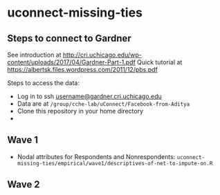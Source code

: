 # uconnect-missing-ties

## Steps to connect to Gardner
   See introduction at http://cri.uchicago.edu/wp-content/uploads/2017/04/Gardner-Part-1.pdf
   Quick tutorial at https://albertsk.files.wordpress.com/2011/12/pbs.pdf
   
Steps to access the data:   
* Log in to ssh username@gardner.cri.uchicago.edu
* Data are at `/group/cche-lab/uConnect/Facebook-from-Aditya`  
* Clone this repository in your home directory
* 

## Wave 1 
* Nodal attributes for Respondents and Nonrespondents: `uconnect-missing-ties/empirical/wave1/descriptives-of-net-to-impute-on.R`

## Wave 2
